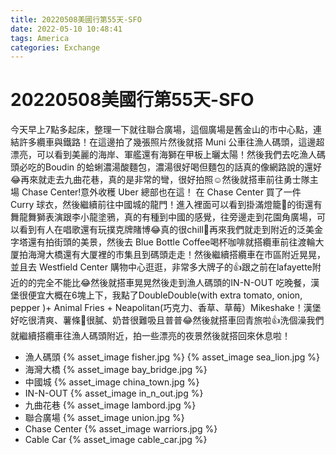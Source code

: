 ```yaml
---
title: 20220508美國行第55天-SFO
date: 2022-05-10 10:48:41
tags: America
categories: Exchange
---
```

# 20220508美國行第55天-SFO

今天早上7點多起床，整理一下就往聯合廣場，這個廣場是舊金山的市中心點，連結許多纜車與鐵路！在這邊拍了幾張照片然後就搭 Muni 公車往漁人碼頭，這邊超漂亮，可以看到美麗的海岸、軍艦還有海獅在甲板上曬太陽！然後我們去吃漁人碼頭必吃的Boudin 的蛤蜊濃湯酸麵包，濃湯很好喝但麵包的話真的像網路說的還好😂再來就走去九曲花巷，真的是非常的彎，很好拍照☺️然後就搭車前往勇士隊主場 Chase Center!意外收穫 Uber 總部也在這！ 在 Chase Center  買了一件 Curry 球衣，然後繼續前往中國城的龍門！進入裡面可以看到掛滿燈籠🏮的街還有舞龍舞獅表演跟李小龍塗鴉，真的有種到中國的感覺，往旁邊走到花園角廣場，可以看到有人在唱歌還有玩撲克牌賭博😂真的很chill😬再來我們就走到附近的泛美金字塔還有拍街頭的美景，然後去 Blue Bottle Coffee喝杯咖啡就搭纜車前往渡輪大厦拍海灣大橋還有大厦裡的市集且到碼頭走走！然後繼續搭纜車在市區附近晃晃，並且去 Westfield Center 購物中心逛逛，非常多大牌子的👍跟之前在lafayette附近的的完全不能比😂然後就搭車晃晃然後走到漁人碼頭的IN-N-OUT 吃晚餐，漢堡很便宜大概在6塊上下，我點了DoubleDouble(with extra tomato, onion, pepper )+ Animal Fries + Neapolitan(巧克力、香草、草莓）Mikeshake！漢堡好吃很清爽、薯條🍟很膩、奶昔很難吸且普普😂然後就搭車回青旅啦👍洗個澡我們就繼續搭纜車往漁人碼頭附近，拍一些漂亮的夜景然後就搭回來休息啦！

- 漁人碼頭 
 {% asset_image fisher.jpg %}
 {% asset_image sea_lion.jpg %}
- 海灣大橋
 {% asset_image bay_bridge.jpg %}
- 中國城
 {% asset_image china_town.jpg %}
- IN-N-OUT
 {% asset_image in_n_out.jpg %}
- 九曲花巷
 {% asset_image lambord.jpg %}
- 聯合廣場
 {% asset_image union.jpg %}
- Chase Center
 {% asset_image warriors.jpg %}
- Cable Car
 {% asset_image cable_car.jpg %}